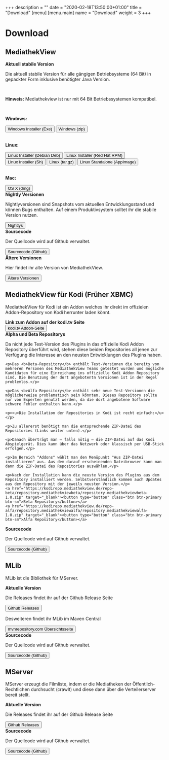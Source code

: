 +++
description = ""
date = "2020-02-18T13:50:00+01:00"
title = "Download"
[menu]
    [menu.main]
        name = "Download"
        weight = 3
+++

# Download

## MediathekView


<div class="panel panel-default">
  <div class="panel-heading"><b>Aktuell stabile Version</b></div>
  <div class="panel-body">
    <p>Die aktuell stabile Version für alle gängigen Betriebsysteme (64 Bit) in gepackter Form inklusive benötigter Java Version.</p>
      <br/>
      <p><b>Hinweis:</b> Mediathekview ist nur mit 64 Bit Betriebssystemen kompatibel.</p>
      <br/>
      <p><b>Windows:</b></p>
    <a href="https://download.mediathekview.de/stabil/MediathekView-latest-win.exe"><button type="button" class="btn btn-primary btn-sm">Windows Installer (Exe)</button></a>
    <a href="https://download.mediathekview.de/stabil/MediathekView-latest-win.zip"><button type="button" class="btn btn-primary btn-sm">Windows (zip)</button></a>
      <br/>
      <br/>
      <p><b>Linux:</b></p>
    <a href="https://download.mediathekview.de/stabil/MediathekView-latest-linux.deb"><button type="button" class="btn btn-primary btn-sm">Linux Installer (Debian Deb)</button></a>
    <a href="https://download.mediathekview.de/stabil/MediathekView-latest-linux.rpm"><button type="button" class="btn btn-primary btn-sm">Linux Installer (Red Hat RPM)</button></a>
    <a href="https://download.mediathekview.de/stabil/MediathekView-latest-linux.sh"><button type="button" class="btn btn-primary btn-sm">Linux Installer (Sh)</button></a>
    <a href="https://download.mediathekview.de/stabil/MediathekView-latest-linux.tar.gz"><button type="button" class="btn btn-primary btn-sm">Linux (tar.gz)</button></a>
    <a href="https://download.mediathekview.de/stabil/MediathekView-latest-linux-x86_64.AppImage"><button type="button" class="btn btn-primary btn-sm">Linux Standalone (AppImage)</button></a>
      <br/>
      <br/>
      <p><b>Mac:</b></p>
    <a href="https://download.mediathekview.de/stabil/MediathekView-latest-mac.dmg"><button type="button" class="btn btn-primary btn-sm">OS X (dmg)</button></a>
  </div>
</div>

<div class="panel panel-default">
  <div class="panel-heading"><b>Nightly Versionen</b></div>
  <div class="panel-body">
    <p>Nightlyversionen sind Snapshots vom aktuellen Entwicklungsstand und können Bugs enthalten. Auf einem Produktivsystem solltet ihr die stabile Version nutzen.</p>
    <a href="https://download.mediathekview.de/unstabil/" target="_blank"><button type="button" class="btn btn-primary btn-sm">Nightlys</button></a>
  </div>
</div>

<div class="panel panel-default">
  <div class="panel-heading"><b>Sourcecode</b></div>
  <div class="panel-body">
    <p>Der Quellcode wird auf Github verwaltet.</p>
    <a href="https://github.com/mediathekview/MediathekView" target="_blank"><button type="button" class="btn btn-primary btn-sm">Sourcecode (Github)</button></a>
  </div>
</div>

<div class="panel panel-default">
  <div class="panel-heading"><b>Ältere Versionen</b></div>
  <div class="panel-body">
    <p>Hier findet ihr alte Version von MediathekView.</p>
    <a href="https://download.mediathekview.de/stabil/" target="_blank"><button type="button" class="btn btn-primary btn-sm">Ältere Versionen</button></a>
  </div>
</div>

## MediathekView für Kodi (Früher XBMC)

MediathekView für Kodi ist ein Addon welches ihr direkt im offizielen Addon-Repository von Kodi herrunter laden könnt.



<div class="panel panel-default">
  <div class="panel-heading"><b>Link zum Addon auf der kodi.tv Seite</b></div>
  <div class="panel-body">
    <a href="https://kodi.tv/addon/plugins-video-add-ons/mediathekview" target="_blank"><button type="button" class="btn btn-primary btn-sm">kodi.tv Addon-Seite</button></a>
  </div>
</div>

<div class="panel panel-default">
  <div class="panel-heading"><b>Alpha und Beta Repositorys</b></div>
  <div class="panel-body">
    <p>Da nicht jede Test-Version des Plugins in das offizielle Kodi Addon Repository überführt wird, stehen diese beiden Repositories all jenen zur Verfügung die Interesse an den neusten Entwicklungen des Plugins haben.</p>

    <p>Das <b>Beta-Repository</b> enthält Test-Versionen die bereits von mehreren Personen des MediathekView Teams getestet wurden und mögliche Kandidaten für eine Einreichung ins offizielle Kodi Addon Repository sind. Die Benutzung der dort angebotentn Versionen ist in der Regel problemlos.</p>

    <p>Das <b>Alfa-Repository</b> enthält sehr neue Test-Versionen die möglicherweise problematisch sein könnten. Dieses Repository sollte nur von Experten genutzt werden, da die dort angebotene Software schwere Fehler enthalten kann.</p>

    <p><u>Die Installation der Repositories in Kodi ist recht einfach:</u></p>

    <p>Zu allererst benötigt man die entsprechende ZIP-Datei des Repositories (Links weiter unten).</p>

    <p>Danach überträgt man – falls nötig – die ZIP-Datei auf das Kodi Abspielgerät. Dies kann über das Netzwerk oder klassisch per USB-Stick erfolgen.</p>

    <p>Im Bereich "Addons" wählt man den Menüpunkt "Aus ZIP-Datei installieren" aus. Aus dem darauf erscheinenden Dateibrowser kann man dann die ZIP-Datei des Repositories auswählen.</p>

    <p>Nach der Installation kann die neuste Version des Plugins aus dem Repository installiert werden. Selbstverständlich kommen auch Updates aus dem Repository mit der jeweils neusten Version.</p>
    <a href="https://kodirepo.mediathekview.de/repo-beta/repository.mediathekviewbeta/repository.mediathekviewbeta-1.0.zip" target="_blank"><button type="button" class="btn btn-primary btn-sm">Beta Repository</button></a>
    <a href="https://kodirepo.mediathekview.de/repo-alfa/repository.mediathekviewalfa/repository.mediathekviewalfa-1.0.zip" target="_blank"><button type="button" class="btn btn-primary btn-sm">Alfa Repository</button></a>
  </div>
</div>

<div class="panel panel-default">
  <div class="panel-heading"><b>Sourcecode</b></div>
  <div class="panel-body">
    <p>Der Quellcode wird auf Github verwaltet.</p>
    <a href="https://github.com/mediathekview/plugin.video.mediathekview" target="_blank"><button type="button" class="btn btn-primary btn-sm">Sourcecode (Github)</button></a>
  </div>
</div>


## MLib

MLib ist die Bibliothek für MServer.

<div class="panel panel-default">
  <div class="panel-heading"><b>Aktuelle Version</b></div>
  <div class="panel-body">
    <p>Die Releases findet ihr auf der Github Release Seite</p>
    <a href="https://github.com/mediathekview/MLib/releases" target="_blank"><button type="button" class="btn btn-primary btn-sm">Github Releases</button></a>
    <br />
    <p>Desweiteren findet ihr MLib im Maven Central</p>
    <a href="https://mvnrepository.com/artifact/de.mediathekview/MLib" target="_blank"><button type="button" class="btn btn-primary btn-sm">mvnrepository.com Übersichtsseite</button></a>
  </div>
</div>

<div class="panel panel-default">
  <div class="panel-heading"><b>Sourcecode</b></div>
  <div class="panel-body">
    <p>Der Quellcode wird auf Github verwaltet.</p>
    <a href="https://github.com/mediathekview/MLib" target="_blank"><button type="button" class="btn btn-primary btn-sm">Sourcecode (Github)</button></a>
  </div>
</div>

## MServer

MServer erzeugt die Filmliste, indem er die Mediatheken der Öffentlich-Rechtlichen durchsucht (crawlt) und diese dann über die Verteilerserver bereit stellt.

<div class="panel panel-default">
  <div class="panel-heading"><b>Aktuelle Version</b></div>
  <div class="panel-body">
    <p>Die Releases findet ihr auf der Github Release Seite</p>
    <a href="https://github.com/mediathekview/MServer/releases" target="_blank"><button type="button" class="btn btn-primary btn-sm">Github Releases</button></a>
  </div>
</div>

<div class="panel panel-default">
  <div class="panel-heading"><b>Sourcecode</b></div>
  <div class="panel-body">
    <p>Der Quellcode wird auf Github verwaltet.</p>
    <a href="https://github.com/mediathekview/MServer" target="_blank"><button type="button" class="btn btn-primary btn-sm">Sourcecode (Github)</button></a>
  </div>
</div>
